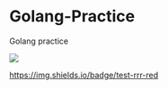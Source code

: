 # Golang-Practice
 Golang practice
 
<a href="https://public.tableau.com/profile/mblasa#!/"><img src="ttps://img.shields.io/badge/test-rrr-red"/></a>

https://img.shields.io/badge/test-rrr-red
